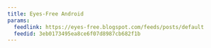 ```yaml
---
title: Eyes-Free Android
params:
  feedlink: https://eyes-free.blogspot.com/feeds/posts/default
  feedid: 3eb0173495ea8ce6f07d8987cb682f1b
---
```

